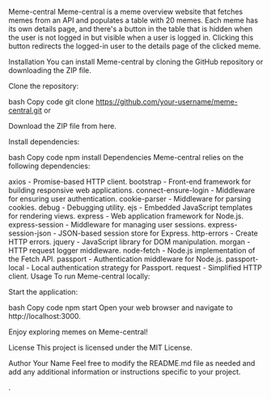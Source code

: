 Meme-central
Meme-central is a meme overview website that fetches memes from an API and populates a table with 20 memes. Each meme has its own details page, and there's a button in the table that is hidden when the user is not logged in but visible when a user is logged in. Clicking this button redirects the logged-in user to the details page of the clicked meme.

Installation
You can install Meme-central by cloning the GitHub repository or downloading the ZIP file.

Clone the repository:

bash
Copy code
git clone https://github.com/your-username/meme-central.git
or

Download the ZIP file from here.

Install dependencies:

bash
Copy code
npm install
Dependencies
Meme-central relies on the following dependencies:

axios - Promise-based HTTP client.
bootstrap - Front-end framework for building responsive web applications.
connect-ensure-login - Middleware for ensuring user authentication.
cookie-parser - Middleware for parsing cookies.
debug - Debugging utility.
ejs - Embedded JavaScript templates for rendering views.
express - Web application framework for Node.js.
express-session - Middleware for managing user sessions.
express-session-json - JSON-based session store for Express.
http-errors - Create HTTP errors.
jquery - JavaScript library for DOM manipulation.
morgan - HTTP request logger middleware.
node-fetch - Node.js implementation of the Fetch API.
passport - Authentication middleware for Node.js.
passport-local - Local authentication strategy for Passport.
request - Simplified HTTP client.
Usage
To run Meme-central locally:

Start the application:

bash
Copy code
npm start
Open your web browser and navigate to http://localhost:3000.

Enjoy exploring memes on Meme-central!

License
This project is licensed under the MIT License.

Author
Your Name
Feel free to modify the README.md file as needed and add any additional information or instructions specific to your project.





.





